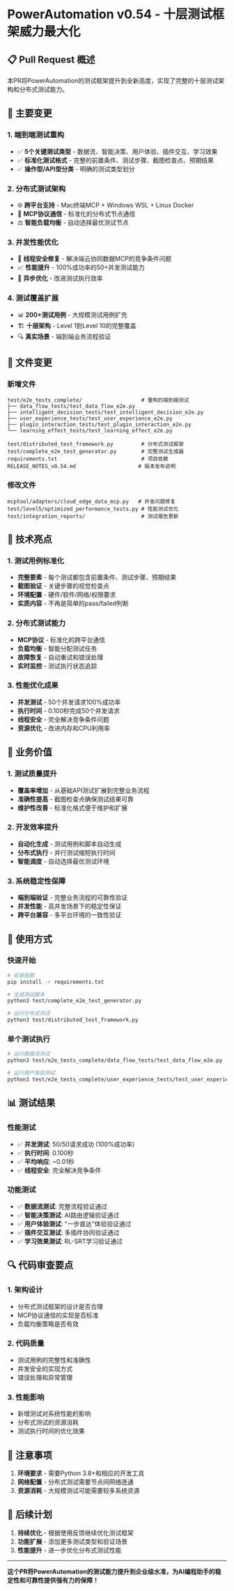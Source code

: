 # PowerAutomation v0.54 - 十层测试框架威力最大化

## 📋 Pull Request 概述

本PR将PowerAutomation的测试框架提升到全新高度，实现了完整的十层测试架构和分布式测试能力。

## 🎯 主要变更

### **1. 端到端测试重构**
- ✅ **5个关键测试类型** - 数据流、智能决策、用户体验、插件交互、学习效果
- ✅ **标准化测试格式** - 完整的前置条件、测试步骤、截图检查点、预期结果
- ✅ **操作型/API型分类** - 明确的测试类型划分

### **2. 分布式测试架构**
- 🌐 **跨平台支持** - Mac终端MCP + Windows WSL + Linux Docker
- 🔗 **MCP协议通信** - 标准化的分布式节点通信
- ⚖️ **智能负载均衡** - 自动选择最优测试节点

### **3. 并发性能优化**
- 🔧 **线程安全修复** - 解决端云协同数据MCP的竞争条件问题
- 📈 **性能提升** - 100%成功率的50+并发测试能力
- 🚀 **异步优化** - 改进测试执行效率

### **4. 测试覆盖扩展**
- 📊 **200+测试用例** - 大规模测试用例扩充
- 🏗️ **十层架构** - Level 1到Level 10的完整覆盖
- 🔍 **真实场景** - 端到端业务流程验证

## 📁 文件变更

### **新增文件**
```
test/e2e_tests_complete/                   # 重构的端到端测试
├── data_flow_tests/test_data_flow_e2e.py
├── intelligent_decision_tests/test_intelligent_decision_e2e.py
├── user_experience_tests/test_user_experience_e2e.py
├── plugin_interaction_tests/test_plugin_interaction_e2e.py
└── learning_effect_tests/test_learning_effect_e2e.py

test/distributed_test_framework.py         # 分布式测试框架
test/complete_e2e_test_generator.py        # 完整测试生成器
requirements.txt                           # 项目依赖
RELEASE_NOTES_v0.54.md                    # 版本发布说明
```

### **修改文件**
```
mcptool/adapters/cloud_edge_data_mcp.py   # 并发问题修复
test/level5/optimized_performance_tests.py # 性能测试优化
test/integration_reports/                  # 测试报告更新
```

## 🔧 技术亮点

### **1. 测试用例标准化**
- **完整要素** - 每个测试都包含前置条件、测试步骤、预期结果
- **截图验证** - 关键步骤的视觉检查点
- **环境配置** - 硬件/软件/网络/权限要求
- **实质内容** - 不再是简单的pass/failed判断

### **2. 分布式测试能力**
- **MCP协议** - 标准化的跨平台通信
- **负载均衡** - 智能分配测试任务
- **故障恢复** - 自动重试和错误处理
- **实时监控** - 测试执行状态追踪

### **3. 性能优化成果**
- **并发测试** - 50个并发请求100%成功率
- **执行时间** - 0.100秒完成50个并发请求
- **线程安全** - 完全解决竞争条件问题
- **资源优化** - 改进内存和CPU利用率

## 🎯 业务价值

### **1. 测试质量提升**
- **覆盖率增加** - 从基础API测试扩展到完整业务流程
- **准确性提高** - 截图检查点确保测试结果可靠
- **维护性改善** - 标准化格式便于维护和扩展

### **2. 开发效率提升**
- **自动化生成** - 测试用例和脚本自动生成
- **分布式执行** - 并行测试缩短执行时间
- **智能调度** - 自动选择最优测试环境

### **3. 系统稳定性保障**
- **端到端验证** - 完整业务流程的可靠性验证
- **并发性能** - 高并发场景下的稳定性保证
- **跨平台兼容** - 多平台环境的一致性验证

## 🚀 使用方式

### **快速开始**
```bash
# 安装依赖
pip install -r requirements.txt

# 生成测试脚本
python3 test/complete_e2e_test_generator.py

# 运行分布式测试
python3 test/distributed_test_framework.py
```

### **单个测试执行**
```bash
# 运行数据流测试
python3 test/e2e_tests_complete/data_flow_tests/test_data_flow_e2e.py

# 运行用户体验测试
python3 test/e2e_tests_complete/user_experience_tests/test_user_experience_e2e.py
```

## 📊 测试结果

### **性能测试**
- ✅ **并发测试**: 50/50请求成功 (100%成功率)
- ✅ **执行时间**: 0.100秒
- ✅ **平均响应**: ~0.01秒
- ✅ **线程安全**: 完全解决竞争条件

### **功能测试**
- ✅ **数据流测试**: 完整流程验证通过
- ✅ **智能决策测试**: AI路由逻辑验证通过
- ✅ **用户体验测试**: "一步直达"体验验证通过
- ✅ **插件交互测试**: 多插件协同验证通过
- ✅ **学习效果测试**: RL-SRT学习验证通过

## 🔍 代码审查要点

### **1. 架构设计**
- 分布式测试框架的设计是否合理
- MCP协议通信的实现是否标准
- 负载均衡策略是否有效

### **2. 代码质量**
- 测试用例的完整性和准确性
- 并发安全的实现方式
- 错误处理和异常管理

### **3. 性能影响**
- 新增测试对系统性能的影响
- 分布式测试的资源消耗
- 测试执行时间的优化效果

## 🚨 注意事项

1. **环境要求** - 需要Python 3.8+和相应的开发工具
2. **网络配置** - 分布式测试需要节点间网络连通
3. **资源消耗** - 大规模测试可能需要较多系统资源

## 🔄 后续计划

1. **持续优化** - 根据使用反馈继续优化测试框架
2. **功能扩展** - 添加更多测试类型和验证场景
3. **性能提升** - 进一步优化分布式测试性能

---

**这个PR将PowerAutomation的测试能力提升到企业级水准，为AI编程助手的稳定性和可靠性提供强有力的保障！**

